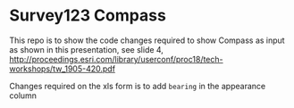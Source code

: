 # Survey123 Compass 

This repo is to show the code changes required to show Compass as input as shown in this presentation, see slide 4, http://proceedings.esri.com/library/userconf/proc18/tech-workshops/tw_1905-420.pdf

Changes required on the xls form is to add `bearing` in the appearance column 
